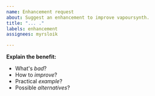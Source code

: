 ```yaml
---
name: Enhancement request
about: Suggest an enhancement to improve vapoursynth.
title: "... ."
labels: enhancement
assignees: myrsloik

---
```


**Explain the benefit:**
* What's *bad*?
* How to *improve*?
* Practical *example*?
* Possible *alternatives*?